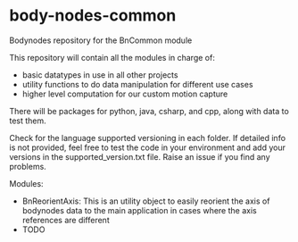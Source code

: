 # body-nodes-common
Bodynodes repository for the BnCommon module

This repository will contain all the modules in charge of:
- basic datatypes in use in all other projects
- utility functions to do data manipulation for different use cases
- higher level computation for our custom motion capture

There will be packages for python, java, csharp, and cpp, along with data to test them.

Check for the language supported versioning in each folder. If detailed info is not provided,
feel free to test the code in your environment and add your versions in the supported_version.txt
file. Raise an issue if you find any problems.



Modules:
  - BnReorientAxis: This is an utility object to easily reorient the axis of bodynodes data to the main
                    application in cases where the axis references are different 
  - TODO



